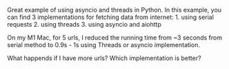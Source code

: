 Great example of using asyncio and threads in Python.
In this example, you can find 3 implementations for fetching data from internet:
    1. using serial requests
    2. using threads
    3. using asyncio and aiohttp

On my M1 Mac, for 5 urls, I reduced the running time from ~3 seconds from serial method to 0.9s - 1s using Threads or asyncio implementation.

What happends if I have more urls? Which implementation is better?